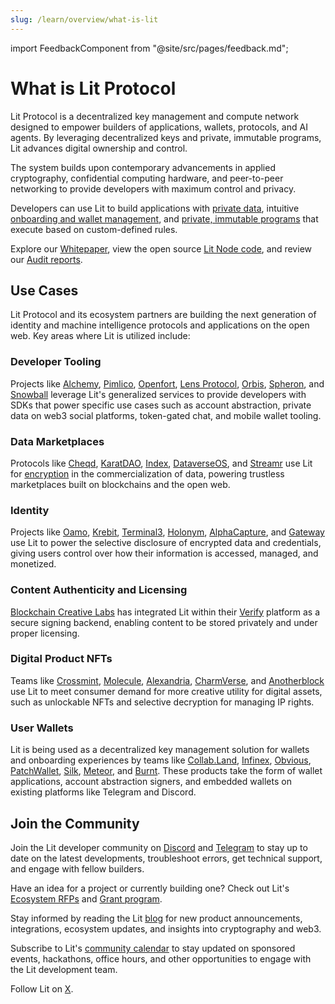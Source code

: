```yaml
---
slug: /learn/overview/what-is-lit
---
```


import FeedbackComponent from "@site/src/pages/feedback.md";

# What is Lit Protocol

Lit Protocol is a decentralized key management and compute network designed to empower builders of applications, wallets, protocols, and AI agents. By leveraging decentralized keys and private, immutable programs, Lit advances digital ownership and control.

The system builds upon contemporary advancements in applied cryptography, confidential computing hardware, and peer-to-peer networking to provide developers with maximum control and privacy.

Developers can use Lit to build applications with [private data](../encryption-access-control/overview), intuitive [onboarding and wallet management](../signing-data/overview), and [private, immutable programs](../lit-actions/overview) that execute based on custom-defined rules.

Explore our [Whitepaper](https://github.com/LIT-Protocol/whitepaper), view the open source [Lit Node code](https://github.com/LIT-Protocol/Node), and review our [Audit reports](https://drive.google.com/drive/folders/1Rrht88iUkzpofwl1CvP9gEjqY60BKyFn?ref=spark.litprotocol.com).

## Use Cases

Lit Protocol and its ecosystem partners are building the next generation of identity and machine intelligence protocols and applications on the open web. Key areas where Lit is utilized include:

### Developer Tooling

Projects like [Alchemy](https://alchemy.com/?ref=spark.litprotocol.com), [Pimlico](https://www.pimlico.io/?ref=spark.litprotocol.com), [Openfort](https://www.openfort.xyz/?ref=spark.litprotocol.com), [Lens Protocol](https://www.lens.xyz/?ref=spark.litprotocol.com), [Orbis](https://useorbis.com/?ref=spark.litprotocol.com), [Spheron](https://spheron.network/?ref=spark.litprotocol.com), and [Snowball](https://www.snowballtools.xyz/?ref=spark.litprotocol.com) leverage Lit's generalized services to provide developers with SDKs that power specific use cases such as account abstraction, private data on web3 social platforms, token-gated chat, and mobile wallet tooling.

### Data Marketplaces

Protocols like [Cheqd](https://cheqd.io/?ref=spark.litprotocol.com), [KaratDAO](https://karatdao.com/?ref=spark.litprotocol.com), [Index](https://index.network/?ref=spark.litprotocol.com), [DataverseOS](https://dataverse-os.com/?ref=spark.litprotocol.com), and [Streamr](https://streamr.network/?ref=spark.litprotocol.com) use Lit for [encryption](../encryption-access-control/encrypting-data-with-lit) in the commercialization of data, powering trustless marketplaces built on blockchains and the open web.

### Identity

Projects like [Oamo](https://www.oamo.io/?ref=spark.litprotocol.com), [Krebit](https://krebit.id/?ref=spark.litprotocol.com), [Terminal3](https://terminal3.io/?ref=spark.litprotocol.com), [Holonym](https://www.holonym.id/?ref=spark.litprotocol.com), [AlphaCapture](https://alphacapture.xyz/?ref=spark.litprotocol.com), and [Gateway](https://sandbox.mygateway.xyz/?ref=spark.litprotocol.com) use Lit to power the selective disclosure of encrypted data and credentials, giving users control over how their information is accessed, managed, and monetized.

### Content Authenticity and Licensing

[Blockchain Creative Labs](https://www.bcl.xyz/?ref=spark.litprotocol.com) has integrated Lit within their [Verify](https://www.verifymedia.com/?ref=spark.litprotocol.com) platform as a secure signing backend, enabling content to be stored privately and under proper licensing.

### Digital Product NFTs

Teams like [Crossmint](https://crossmint.io/?ref=spark.litprotocol.com), [Molecule](https://www.molecule.xyz/?ref=spark.litprotocol.com), [Alexandria](https://alexandrialabs.xyz/?ref=spark.litprotocol.com), [CharmVerse](https://charmverse.io/?ref=spark.litprotocol.com), and [Anotherblock](https://anotherblock.io/drops/the-jackson-5-big-boy-limited-edition?ref=spark.litprotocol.com) use Lit to meet consumer demand for more creative utility for digital assets, such as unlockable NFTs and selective decryption for managing IP rights.

### User Wallets

Lit is being used as a decentralized key management solution for wallets and onboarding experiences by teams like [Collab.Land](https://www.collab.land/?ref=spark.litprotocol.com), [Infinex](https://twitter.com/infinex_app?ref=spark.litprotocol.com), [Obvious](https://www.obvious.technology/?ref=spark.litprotocol.com), [PatchWallet](https://app.patchwallet.com/?ref=spark.litprotocol.com), [Silk](https://www.silk.sc/?ref=spark.litprotocol.com), [Meteor](https://meteor.computer/?ref=spark.litprotocol.com), and [Burnt](https://xion.burnt.com/?ref=spark.litprotocol.com). These products take the form of wallet applications, account abstraction signers, and embedded wallets on existing platforms like Telegram and Discord.

## Join the Community

Join the Lit developer community on [Discord](https://litgateway.com/discord) and [Telegram](https://t.me/+aa73FAF9Vp82ZjJh) to stay up to date on the latest developments, troubleshoot errors, get technical support, and engage with fellow builders.

Have an idea for a project or currently building one? Check out Lit's [Ecosystem RFPs](https://github.com/LIT-Protocol/Ecosystem-Ideas) and [Grant program](https://github.com/LIT-Protocol/LitGrants).

Stay informed by reading the Lit [blog](https://spark.litprotocol.com/) for new product announcements, integrations, ecosystem updates, and insights into cryptography and web3.

Subscribe to Lit's [community calendar](https://calendar.google.com/calendar/u/5?cid=Y19hMnVxZDNjaHVqZ2Q0a3FqbGlvcDdxY2JhMEBncm91cC5jYWxlbmRhci5nb29nbGUuY29t) to stay updated on sponsored events, hackathons, office hours, and other opportunities to engage with the Lit development team.

Follow Lit on [X](https://x.com/LitProtocol).

<FeedbackComponent/>
